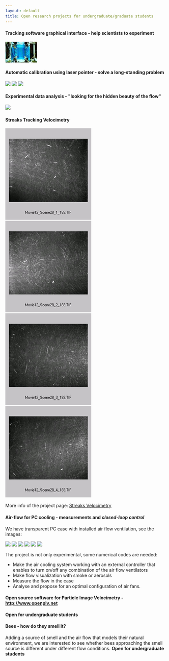 ```yaml
---
layout: default
title: Open research projects for undergraduate/graduate students
---
```



#### Tracking software graphical interface - help scientists to experiment

![](/images/ptv.jpg)



#### Automatic calibration using laser pointer - solve a long-standing problem

![](http://cmp.felk.cvut.cz/~svoboda/SelfCal/Images/calibobj.jpg) ![](http://cmp.felk.cvut.cz/~svoboda/SelfCal/Images/multicams.small.png) ![](http://cmp.felk.cvut.cz/~svoboda/SelfCal/Images/graphevalaligned.png)



#### Experimental data analysis - "looking for the hidden beauty of the flow"

![](http://www.bgu.ac.il/~gurka/uploads/Main/test113.jpg)


#### Streaks Tracking Velocimetry 

![](images/Movie12_Scene28_1_183.jpg) 
![](images/Movie12_Scene28_2_183.jpg)
![](images/Movie12_Scene28_3_183.jpg)
![](images/Movie12_Scene28_4_183.jpg)

More info of the project page: [Streaks Velocimetry](research/streaks)


#### Air-flow for PC cooling - measurements and *closed-loop control*

We have transparent PC case with installed air flow ventilation, see the images:

![](http://lh5.google.com/particle.tracking/R8si2OYRFgI/AAAAAAAABpI/LK8u1OmH7Uk/s144/Image002.jpg)
![](http://lh6.google.com/particle.tracking/R8si3eYRFhI/AAAAAAAABpQ/fhI9uQS_-1s/s144/Image007.jpg)
![](http://lh4.google.com/particle.tracking/R8si4-YRFiI/AAAAAAAABpY/vP-_WA9KYOk/s144/transparent_case003.jpg)
![](http://lh6.google.com/particle.tracking/R8si6eYRFjI/AAAAAAAABpg/5Wk5cNeE1-s/s144/transparent_case004.jpg)
![](http://lh3.google.com/particle.tracking/R8si7uYRFkI/AAAAAAAABpo/2oaTM7oZkzQ/s144/transparent_case005.jpg)
![](http://lh4.google.com/particle.tracking/R8si8-YRFlI/AAAAAAAABpw/3SOjlxtaEFU/s144/Image006.jpg)

The project is not only experimental, some numerical codes are needed:
* Make the air cooling system working with an external controller that enables to turn on/off any combination of the air flow ventilators
* Make flow visualization with smoke or aerosols
* Measure the flow in the case
* Analyse and propose for an optimal configuration of air fans. 

#### Open source software for Particle Image Velocimetry - http://www.openpiv.net

**Open for undergraduate students**

#### Bees - how do they smell it? 

Adding a source of smell and the air flow that models their natural environment, we are interested to see whether bees approaching the smell source is different under different flow conditions. **Open for undergraduate students**


